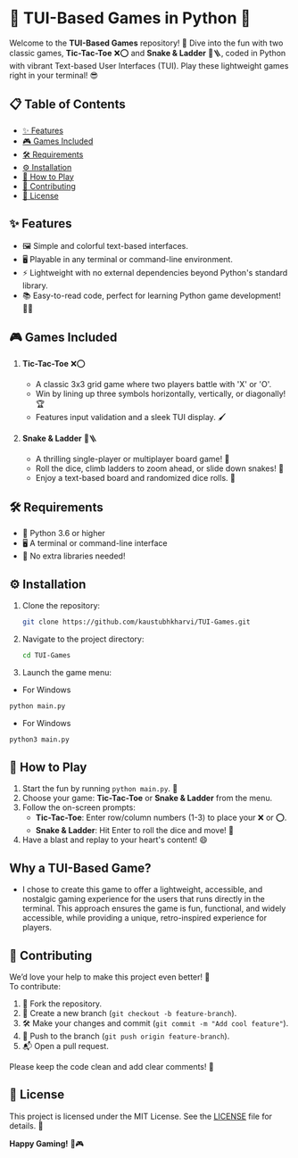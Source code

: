 
# 🎲 TUI-Based Games in Python 🐍

Welcome to the **TUI-Based Games** repository! 🚀 Dive into the fun with two classic games, **Tic-Tac-Toe** ❌⭕ and **Snake & Ladder** 🐍🪜, coded in Python with vibrant Text-based User Interfaces (TUI). Play these lightweight games right in your terminal! 😎

## 📋 Table of Contents
- [✨ Features](#features)
- [🎮 Games Included](#games-included)
- [🛠 Requirements](#requirements)
- [⚙️ Installation](#installation)
- [🎯 How to Play](#how-to-play)
- [🤝 Contributing](#contributing)
- [📜 License](#license)

## ✨ Features
- 🖼 Simple and colorful text-based interfaces.
- 🖥 Playable in any terminal or command-line environment.
- ⚡ Lightweight with no external dependencies beyond Python's standard library.
- 📚 Easy-to-read code, perfect for learning Python game development! 🧑‍💻

## 🎮 Games Included
1. **Tic-Tac-Toe** ❌⭕  
   - A classic 3x3 grid game where two players battle with 'X' or 'O'.  
   - Win by lining up three symbols horizontally, vertically, or diagonally! 🏆  
   - Features input validation and a sleek TUI display. 🖌

2. **Snake & Ladder** 🐍🪜  
   - A thrilling single-player or multiplayer board game! 🎲  
   - Roll the dice, climb ladders to zoom ahead, or slide down snakes! 🐍  
   - Enjoy a text-based board and randomized dice rolls. 🎰

## 🛠 Requirements
- 🐍 Python 3.6 or higher
- 🖥 A terminal or command-line interface
- 🚫 No extra libraries needed!

## ⚙️ Installation
1. Clone the repository:  
   ```bash
   git clone https://github.com/kaustubhkharvi/TUI-Games.git
   ```
2. Navigate to the project directory:  
   ```bash
   cd TUI-Games
   ```
3. Launch the game menu:
  - For Windows 
   ```bash
   python main.py
   ```
 - For Windows 
  ```bash
  python3 main.py
  ```

## 🎯 How to Play
1. Start the fun by running `python main.py`. 🎉  
2. Choose your game: **Tic-Tac-Toe** or **Snake & Ladder** from the menu.  
3. Follow the on-screen prompts:  
   - **Tic-Tac-Toe**: Enter row/column numbers (1-3) to place your ❌ or ⭕.  
   - **Snake & Ladder**: Hit Enter to roll the dice and move! 🎲  
4. Have a blast and replay to your heart's content! 😄

## Why a TUI-Based Game?
 - I chose to create this game to offer a lightweight, accessible, and nostalgic gaming experience for the users that runs directly in the terminal. This approach ensures the game is fun, functional, and widely    accessible, while providing a unique, retro-inspired experience for players.

## 🤝 Contributing
We’d love your help to make this project even better! 🌟  
To contribute:  
1. 🍴 Fork the repository.  
2. 🌱 Create a new branch (`git checkout -b feature-branch`).  
3. 🛠 Make your changes and commit (`git commit -m "Add cool feature"`).  
4. 🚀 Push to the branch (`git push origin feature-branch`).  
5. 📬 Open a pull request.  

Please keep the code clean and add clear comments! 📝

## 📜 License
This project is licensed under the MIT License. See the [LICENSE](LICENSE) file for details. 📄

**Happy Gaming!** 🎉🎮

